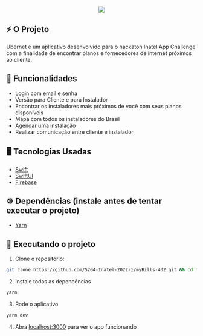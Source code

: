 <h1 align="center">
  <img src="public/mybills.png"/> 
</h1>

## ⚡️ O Projeto
  Ubernet é um aplicativo desenvolvido para o hackaton Inatel App Challenge com a finalidade de encontrar planos e fornecedores de internet próximos ao cliente.
## 🎯 Funcionalidades
 - Login com email e senha 
 - Versão para Cliente e para Instalador
 - Encontrar os instaladores mais próximos de você com seus planos disponíveis
 - Mapa com todos os instaladores do Brasil
 - Agendar uma instalação
 - Realizar comunicação entre cliente e instalador
  
## 🖥️ Tecnologias Usadas
 - [Swift](https://www.apple.com/br/swift/)
 - [SwiftUI](https://developer.apple.com/xcode/swiftui/)
 - [Firebase](https://firebase.google.com/?hl=pt)

## ⚙️ Dependências (instale antes de tentar executar o projeto)
 - [Yarn](https://yarnpkg.com/)
 
## 🚀️ Executando o projeto

1. Clone o repositório: 

```bash
git clone https://github.com/S204-Inatel-2022-1/myBills-402.git && cd myBills-402
```
2. Instale todas as depencências

```bash
yarn
```
3. Rode o aplicativo
```bash
yarn dev
```
4. Abra [localhost:3000](http://localhost:3000) para ver o app funcionando
